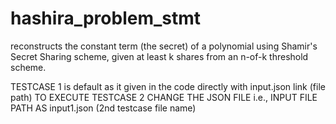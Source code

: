 # hashira_problem_stmt
reconstructs the constant term (the secret) of a polynomial using Shamir's Secret Sharing scheme, given at least k shares from an n-of-k threshold scheme.

TESTCASE 1 is default as it given in the code directly with input.json link (file path)
TO EXECUTE TESTCASE 2 CHANGE THE JSON FILE i.e., INPUT FILE PATH AS input1.json (2nd testcase file name)
